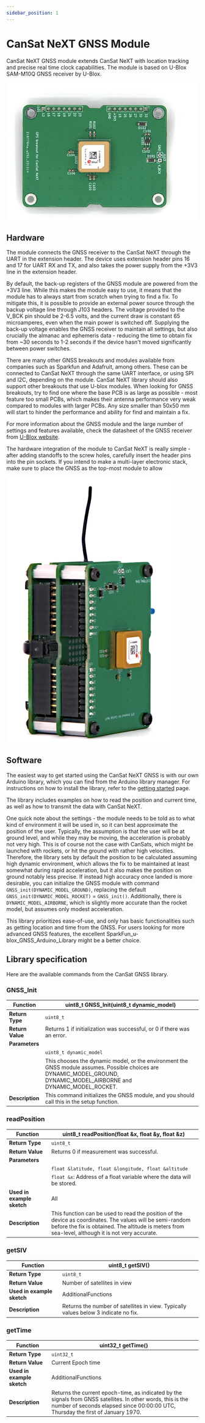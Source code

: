 ```yaml
---
sidebar_position: 1
---
```


# CanSat NeXT GNSS Module

CanSat NeXT GNSS module extends CanSat NeXT with location tracking and precise real time clock capabilities. The module is based on U-Blox SAM-M10Q GNSS receiver by U-Blox.

![CanSat NeXT GNSS module](./img/GNSS.png)

## Hardware

The module connects the GNSS receiver to the CanSat NeXT through the UART in the extension header. The device uses extension header pins 16 and 17 for UART RX and TX, and also takes the power supply from the +3V3 line in the extension header.

By default, the back-up registers of the GNSS module are powered from the +3V3 line. While this makes the module easy to use, it means that the module has to always start from scratch when trying to find a fix. To mitigate this, it is possible to provide an external power source through the backup voltage line through J103 headers. The voltage provided to the V_BCK pin should be 2-6.5 volts, and the current draw is constant 65 microamperes, even when the main power is switched off. Supplying the back-up voltage enables the GNSS receiver to maintain all settings, but also crucially the almanac and ephemeris data - reducing the time to obtain fix from ~30 seconds to 1-2 seconds if the device hasn't moved significantly between power switches.

There are many other GNSS breakouts and modules available from companies such as Sparkfun and Adafruit, among others. These can be connected to CanSat NeXT through the same UART interface, or using SPI and I2C, depending on the module. CanSat NeXT library should also support other breakouts that use U-blox modules. When looking for GNSS breakouts, try to find one where the base PCB is as large as possible - most feature too small PCBs, which makes their antenna performance very weak compared to modules with larger PCBs. Any size smaller than 50x50 mm will start to hinder the performance and ability for find and maintain a fix.

For more information about the GNSS module and the large number of settings and features available, check the datasheet of the GNSS receiver from [U-Blox website](https://www.u-blox.com/en/product/sam-m10q-module).

The hardware integration of the module to CanSat NeXT is really simple - after adding standoffs to the screw holes, carefully insert the header pins into the pin sockets. If you intend to make a multi-layer electronic stack, make sure to place the GNSS as the top-most module to allow 

![CanSat NeXT GNSS module](./img/stack.png)

## Software

The easiest way to get started using the CanSat NeXT GNSS is with our own Arduino library, which you can find from the Arduino library manager. For instructions on how to install the library, refer to the [getting started](./../Intro/lesson1.md) page.

The library includes examples on how to read the position and current time, as well as how to transmit the data with CanSat NeXT.

One quick note about the settings - the module needs to be told as to what kind of environment it will be used in, so it can best approximate the position of the user. Typically, the assumption is that the user will be at ground level, and while they may be moving, the acceleration is probably not very high. This is of course not the case with CanSats, which might be launched with rockets, or hit the ground with rather high velocities. Therefore, the library sets by default the position to be calculated assuming high dynamic environment, which allows the fix to be maintained at least somewhat during rapid acceleration, but it also makes the position on ground notably less precise. If instead high accuracy once landed is more desirable, you can initialize the GNSS module with command `GNSS_init(DYNAMIC_MODEL_GROUND)`, replacing the default `GNSS_init(DYNAMIC_MODEL_ROCKET)` = `GNSS_init()`. Additionally, there is `DYNAMIC_MODEL_AIRBORNE`, which is slightly more accurate than the rocket model, but assumes only modest acceleration.

This library prioritizes ease-of-use, and only has basic functionalities such as getting location and time from the GNSS. For users looking for more advanced GNSS features, the excellent SparkFun_u-blox_GNSS_Arduino_Library might be a better choice.

## Library specification

Here are the available commands from the CanSat GNSS library.

### GNSS_Init

| Function             | uint8_t GNSS_Init(uint8_t dynamic_model)                          |
|----------------------|--------------------------------------------------------------------|
| **Return Type**      | `uint8_t`                                                          |
| **Return Value**     | Returns 1 if initialization was successful, or 0 if there was an error. |
| **Parameters**       |                                                                    |
|                      | `uint8_t dynamic_model`                                           |
|                      | This chooses the dynamic model, or the environment the GNSS module assumes. Possible choices are DYNAMIC_MODEL_GROUND, DYNAMIC_MODEL_AIRBORNE and DYNAMIC_MODEL_ROCKET. |
| **Description**      | This command initializes the GNSS module, and you should call this in the setup function. |

### readPosition

| Function             | uint8_t readPosition(float &x, float &y, float &z)          |
|----------------------|--------------------------------------------------------------------|
| **Return Type**      | `uint8_t`                                                          |
| **Return Value**     | Returns 0 if measurement was successful.                           |
| **Parameters**       |                                                                    |
|                      | `float &latitude, float &longitude, float &altitude`                                    |
|                      | `float &x`: Address of a float variable where the data will be stored. |
| **Used in example sketch** | All                                                  |
| **Description**      | This function can be used to read the position of the device as coordinates. The values will be semi-random before the fix is obtained. The altitude is meters from sea-level, although it is not very accurate. |


### getSIV

| Function             | uint8_t getSIV()                  |
|----------------------|--------------------------------------------------------------------|
| **Return Type**      | `uint8_t`                                                          |
| **Return Value**     | Number of satellites in view |
| **Used in example sketch** | AdditionalFunctions                                          |
| **Description**      | Returns the number of satellites in view. Typically values below 3 indicate no fix. |

### getTime

| Function             | uint32_t getTime()                  |
|----------------------|--------------------------------------------------------------------|
| **Return Type**      | `uint32_t`                                                          |
| **Return Value**     | Current Epoch time |
| **Used in example sketch** | AdditionalFunctions                                          |
| **Description**      | Returns the current epoch-time, as indicated by the signals from GNSS satellites. In other words, this is the number of seconds elapsed since 00:00:00 UTC, Thursday the first of January 1970. |